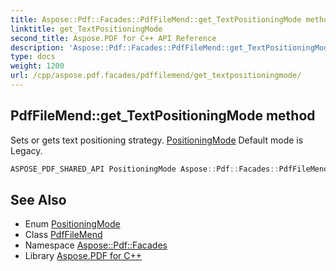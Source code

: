```yaml
---
title: Aspose::Pdf::Facades::PdfFileMend::get_TextPositioningMode method
linktitle: get_TextPositioningMode
second_title: Aspose.PDF for C++ API Reference
description: 'Aspose::Pdf::Facades::PdfFileMend::get_TextPositioningMode method. Sets or gets text positioning strategy. PositioningMode Default mode is Legacy in C++.'
type: docs
weight: 1200
url: /cpp/aspose.pdf.facades/pdffilemend/get_textpositioningmode/
---
```

## PdfFileMend::get_TextPositioningMode method


Sets or gets text positioning strategy. [PositioningMode](../../positioningmode/) Default mode is Legacy.

```cpp
ASPOSE_PDF_SHARED_API PositioningMode Aspose::Pdf::Facades::PdfFileMend::get_TextPositioningMode() const
```

## See Also

* Enum [PositioningMode](../../positioningmode/)
* Class [PdfFileMend](../)
* Namespace [Aspose::Pdf::Facades](../../)
* Library [Aspose.PDF for C++](../../../)
